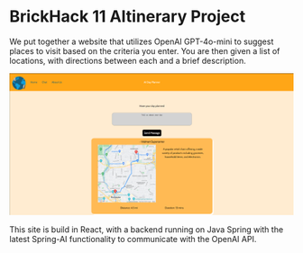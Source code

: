 # BrickHack 11 AItinerary Project

We put together a website that utilizes OpenAI GPT-4o-mini to suggest places to visit based on the criteria you enter. You are then given a list of locations, with directions between each and a brief description.

![Example photo](Example.png)

This site is build in React, with a backend running on Java Spring with the latest Spring-AI functionality to communicate with the OpenAI API.
